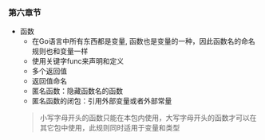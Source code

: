 ### 第六章节
 - 函数
   - 在Go语言中所有东西都是变量, 函数也是变量的一种，因此函数名的命名规则也和变量一样
   - 使用关键字func来声明和定义
   - 多个返回值
   - 返回值命名
   - 匿名函数：隐藏函数名的函数
   - 匿名函数的闭包：引用外部变量或者外部常量
    > 小写字母开头的函数只能在本包内使用，大写字母开头的函数才可以在其它包中使用，此规则同时适用于变量和类型
  